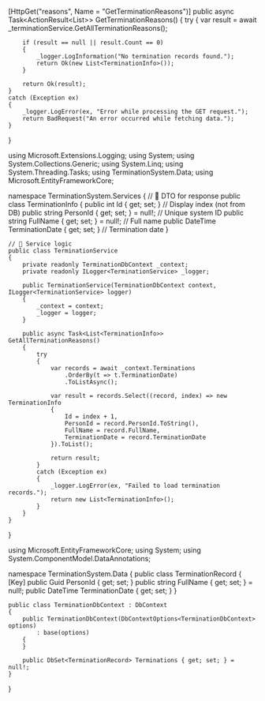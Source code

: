 [HttpGet("reasons", Name = "GetTerminationReasons")]
public async Task<ActionResult<List<TerminationInfo>>> GetTerminationReasons()
{
    try
    {
        var result = await _terminationService.GetAllTerminationReasons();

        if (result == null || result.Count == 0)
        {
            _logger.LogInformation("No termination records found.");
            return Ok(new List<TerminationInfo>());
        }

        return Ok(result);
    }
    catch (Exception ex)
    {
        _logger.LogError(ex, "Error while processing the GET request.");
        return BadRequest("An error occurred while fetching data.");
    }
}


using Microsoft.Extensions.Logging;
using System;
using System.Collections.Generic;
using System.Linq;
using System.Threading.Tasks;
using TerminationSystem.Data;
using Microsoft.EntityFrameworkCore;

namespace TerminationSystem.Services
{
    // 🔹 DTO for response
    public class TerminationInfo
    {
        public int Id { get; set; }                    // Display index (not from DB)
        public string PersonId { get; set; } = null!;  // Unique system ID
        public string FullName { get; set; } = null!;  // Full name
        public DateTime TerminationDate { get; set; }  // Termination date
    }

    // 🔧 Service logic
    public class TerminationService
    {
        private readonly TerminationDbContext _context;
        private readonly ILogger<TerminationService> _logger;

        public TerminationService(TerminationDbContext context, ILogger<TerminationService> logger)
        {
            _context = context;
            _logger = logger;
        }

        public async Task<List<TerminationInfo>> GetAllTerminationReasons()
        {
            try
            {
                var records = await _context.Terminations
                    .OrderBy(t => t.TerminationDate)
                    .ToListAsync();

                var result = records.Select((record, index) => new TerminationInfo
                {
                    Id = index + 1,
                    PersonId = record.PersonId.ToString(),
                    FullName = record.FullName,
                    TerminationDate = record.TerminationDate
                }).ToList();

                return result;
            }
            catch (Exception ex)
            {
                _logger.LogError(ex, "Failed to load termination records.");
                return new List<TerminationInfo>();
            }
        }
    }
}



using Microsoft.EntityFrameworkCore;
using System;
using System.ComponentModel.DataAnnotations;

namespace TerminationSystem.Data
{
    public class TerminationRecord
    {
        [Key]
        public Guid PersonId { get; set; }
        public string FullName { get; set; } = null!;
        public DateTime TerminationDate { get; set; }
    }

    public class TerminationDbContext : DbContext
    {
        public TerminationDbContext(DbContextOptions<TerminationDbContext> options)
            : base(options)
        {
        }

        public DbSet<TerminationRecord> Terminations { get; set; } = null!;
    }
}


